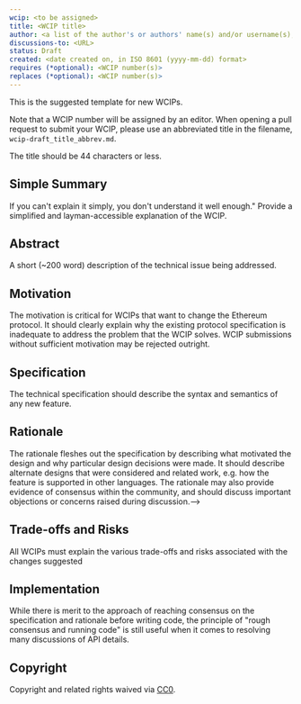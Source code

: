 ```yaml
---
wcip: <to be assigned>
title: <WCIP title>
author: <a list of the author's or authors' name(s) and/or username(s), or name(s) and email(s), e.g. (use with the parentheses or triangular brackets): FirstName LastName (@GitHubUsername), FirstName LastName <foo@bar.com>, FirstName (@GitHubUsername) and GitHubUsername (@GitHubUsername)>
discussions-to: <URL>
status: Draft
created: <date created on, in ISO 8601 (yyyy-mm-dd) format>
requires (*optional): <WCIP number(s)>
replaces (*optional): <WCIP number(s)>
---
```


<!--You can leave these HTML comments in your merged WCIP and delete the visible duplicate text guides, they will not appear and may be helpful to refer to if you edit it again. This is the suggested template for new WCIPs. Note that an WCIP number will be assigned by an editor. When opening a pull request to submit your WCIP, please use an abbreviated title in the filename, `wcip-draft_title_abbrev.md`. The title should be 44 characters or less.-->

This is the suggested template for new WCIPs.

Note that a WCIP number will be assigned by an editor. When opening a pull request to submit your WCIP, please use an abbreviated title in the filename, `wcip-draft_title_abbrev.md`.

The title should be 44 characters or less.

## Simple Summary

<!--"If you can't explain it simply, you don't understand it well enough." Provide a simplified and layman-accessible explanation of the WCIP.-->

If you can't explain it simply, you don't understand it well enough." Provide a simplified and layman-accessible explanation of the WCIP.

## Abstract

<!--A short (~200 word) description of the technical issue being addressed.-->

A short (~200 word) description of the technical issue being addressed.

## Motivation

<!--The motivation is critical for WCIPs. It should clearly explain why the existing specification is inadequate to address the problem that the WCIP solves. WCIP submissions without sufficient motivation may be rejected outright.-->

The motivation is critical for WCIPs that want to change the Ethereum protocol. It should clearly explain why the existing protocol specification is inadequate to address the problem that the WCIP solves. WCIP submissions without sufficient motivation may be rejected outright.

## Specification

<!--The technical specification should describe the syntax and semantics of any new feature.-->

The technical specification should describe the syntax and semantics of any new feature.

## Rationale

<!--The rationale fleshes out the specification by describing what motivated the design and why particular design decisions were made. It should describe alternate designs that were considered and related work, e.g. how the feature is supported in other languages. The rationale may also provide evidence of consensus within the community, and should discuss important objections or concerns raised during discussion.-->

The rationale fleshes out the specification by describing what motivated the design and why particular design decisions were made. It should describe alternate designs that were considered and related work, e.g. how the feature is supported in other languages. The rationale may also provide evidence of consensus within the community, and should discuss important objections or concerns raised during discussion.-->

## Trade-offs and Risks

<!--All WCIPs must explain the various trade-offs and risks associated with the changes suggested.-->

All WCIPs must explain the various trade-offs and risks associated with the changes suggested

## Implementation

<!--While there is merit to the approach of reaching consensus on the specification and rationale before writing code, the principle of "rough consensus and running code" is still useful when it comes to resolving many discussions of API details.-->

While there is merit to the approach of reaching consensus on the specification and rationale before writing code, the principle of "rough consensus and running code" is still useful when it comes to resolving many discussions of API details.

## Copyright

Copyright and related rights waived via [CC0](https://creativecommons.org/publicdomain/zero/1.0/).
